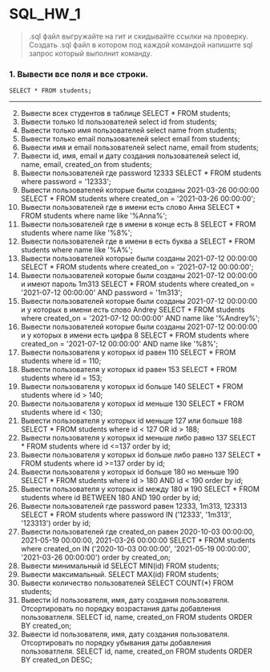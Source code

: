 # SQL_HW_1
> .sql файл выгружайте на гит и скидывайте ссылки на проверку.
> Создать .sql файл в котором под каждой командой напишите sql запрос который выполнит команду.

### 1. Вывести все поля и все строки.
```
SELECT * FROM students;
```
___
2. Вывести всех студентов в таблице
SELECT * FROM students;
3. Вывести только Id пользователей
select id from students;
4. Вывести только имя пользователей
select name from students;
5. Вывести только email пользователей
select email from students;
6. Вывести имя и email пользователей
select name, email from students;
7. Вывести id, имя, email и дату создания пользователей
select id, name, email, created_on from students;
8. Вывести пользователей где password 12333
SELECT * FROM students
where password = '12333';
9. Вывести пользователей которые были созданы 2021-03-26 00:00:00
SELECT * FROM students
where created_on  = '2021-03-26 00:00:00';
10. Вывести пользователей где в имени есть слово Анна
SELECT * FROM students
where name like '%Anna%';
11. Вывести пользователей где в имени в конце есть 8
SELECT * FROM students
where name like '%8%';
12. Вывести пользователей где в имени в есть буква а
SELECT * FROM students
where name like '%A%';
13. Вывести пользователей которые были созданы 2021-07-12 00:00:00
SELECT * FROM students
where created_on  = '2021-07-12 00:00:00';
14. Вывести пользователей которые были созданы 2021-07-12 00:00:00 и имеют пароль 1m313
SELECT * FROM students
where created_on  = '2021-07-12 00:00:00' AND password = '1m313';
15. Вывести пользователей которые были созданы 2021-07-12 00:00:00 и у которых в имени есть слово Andrey
SELECT * FROM students
where created_on  = '2021-07-12 00:00:00' AND name like '%Andrey%';
16. Вывести пользователей которые были созданы 2021-07-12 00:00:00 и у которых в имени есть цифра 8
SELECT * FROM students
where created_on  = '2021-07-12 00:00:00' AND name like '%8%';
17. Вывести пользователя у которых id равен 110
SELECT * FROM students
where id = 110;
18. Вывести пользователя у которых id равен 153
SELECT * FROM students
where id = 153;
19. Вывести пользователя у которых id больше 140
SELECT * FROM students
where id > 140;
20. Вывести пользователя у которых id меньше 130
SELECT * FROM students
where id < 130;
21. Вывести пользователя у которых id меньше 127 или больше 188
SELECT * FROM students
where id < 127 OR id > 188;
22. Вывести пользователя у которых id меньше либо равно 137
SELECT * FROM students
where id <=137
order by id;
23. Вывести пользователя у которых id больше либо равно 137
SELECT * FROM students
where id >=137
order by id;
24. Вывести пользователя у которых id больше 180 но меньше 190
SELECT * FROM students
where id > 180 AND id < 190
order by id;
25. Вывести пользователя у которых id между 180 и 190
SELECT * FROM students
where id BETWEEN 180 AND 190
order by id;
26. Вывести пользователей где password равен 12333, 1m313, 123313
SELECT * FROM students
where password IN ('12333', '1m313', '123313')
order by id;
27. Вывести пользователей где created_on равен 2020-10-03 00:00:00, 2021-05-19 00:00:00, 2021-03-26 00:00:00
SELECT * FROM students
where created_on IN ('2020-10-03 00:00:00', '2021-05-19 00:00:00', '2021-03-26 00:00:00')
order by created_on;
28. Вывести минимальный id 
SELECT MIN(id) FROM students;
29. Вывести максимальный.
SELECT MAX(id) FROM students;
30. Вывести количество пользователей
SELECT COUNT(*) FROM students;
31. Вывести id пользователя, имя, дату создания пользователя. Отсортировать по порядку возрастания даты добавления пользоватлеля.
SELECT id, name, created_on FROM students
ORDER BY created_on;
32. Вывести id пользователя, имя, дату создания пользователя. Отсортировать по порядку убывания даты добавления пользоватлеля.
SELECT id, name, created_on FROM students
ORDER BY created_on DESC;
